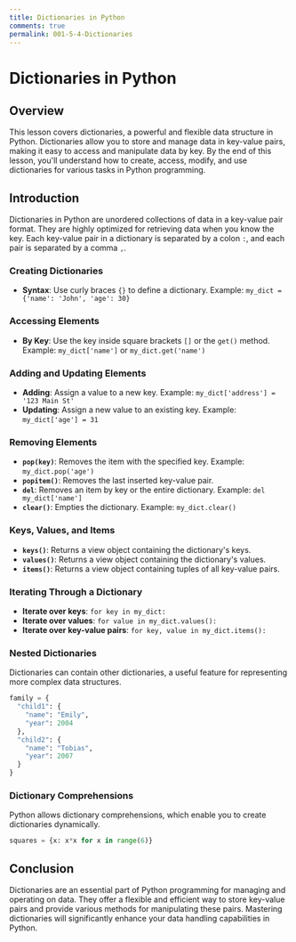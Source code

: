 ```yaml
---
title: Dictionaries in Python
comments: true
permalink: 001-5-4-Dictionaries
---
```


# Dictionaries in Python

## Overview
This lesson covers dictionaries, a powerful and flexible data structure in Python. Dictionaries allow you to store and manage data in key-value pairs, making it easy to access and manipulate data by key. By the end of this lesson, you'll understand how to create, access, modify, and use dictionaries for various tasks in Python programming.

## Introduction

Dictionaries in Python are unordered collections of data in a key-value pair format. They are highly optimized for retrieving data when you know the key. Each key-value pair in a dictionary is separated by a colon `:`, and each pair is separated by a comma `,`.

### Creating Dictionaries

- **Syntax**: Use curly braces `{}` to define a dictionary. Example: `my_dict = {'name': 'John', 'age': 30}`

### Accessing Elements

- **By Key**: Use the key inside square brackets `[]` or the `get()` method. Example: `my_dict['name']` or `my_dict.get('name')`

### Adding and Updating Elements

- **Adding**: Assign a value to a new key. Example: `my_dict['address'] = '123 Main St'`
- **Updating**: Assign a new value to an existing key. Example: `my_dict['age'] = 31`

### Removing Elements

- **`pop(key)`**: Removes the item with the specified key. Example: `my_dict.pop('age')`
- **`popitem()`**: Removes the last inserted key-value pair.
- **`del`**: Removes an item by key or the entire dictionary. Example: `del my_dict['name']`
- **`clear()`**: Empties the dictionary. Example: `my_dict.clear()`

### Keys, Values, and Items

- **`keys()`**: Returns a view object containing the dictionary's keys.
- **`values()`**: Returns a view object containing the dictionary's values.
- **`items()`**: Returns a view object containing tuples of all key-value pairs.

### Iterating Through a Dictionary

- **Iterate over keys**: `for key in my_dict:`
- **Iterate over values**: `for value in my_dict.values():`
- **Iterate over key-value pairs**: `for key, value in my_dict.items():`

### Nested Dictionaries

Dictionaries can contain other dictionaries, a useful feature for representing more complex data structures.

```python
family = {
  "child1": {
    "name": "Emily",
    "year": 2004
  },
  "child2": {
    "name": "Tobias",
    "year": 2007
  }
}
```

### Dictionary Comprehensions

Python allows dictionary comprehensions, which enable you to create dictionaries dynamically.

```python
squares = {x: x*x for x in range(6)}
```

## Conclusion

Dictionaries are an essential part of Python programming for managing and operating on data. They offer a flexible and efficient way to store key-value pairs and provide various methods for manipulating these pairs. Mastering dictionaries will significantly enhance your data handling capabilities in Python.